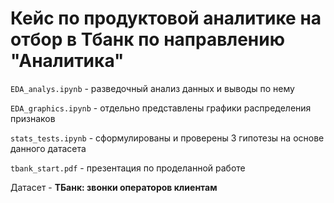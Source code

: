 # Кейс по продуктовой аналитике на отбор в Тбанк по направлению "Аналитика"

`EDA_analys.ipynb` - разведочный анализ данных и выводы по нему

`EDA_graphics.ipynb` - отдельно представлены графики распределения признаков

`stats_tests.ipynb` - сформулированы и проверены 3 гипотезы на основе данного датасета

`tbank_start.pdf` - презентация по проделанной работе

Датасет - **ТБанк: звонки операторов клиентам**
